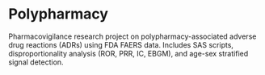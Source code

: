 # Polypharmacy
Pharmacovigilance research project on polypharmacy-associated adverse drug reactions (ADRs) using FDA FAERS data. Includes SAS scripts, disproportionality analysis (ROR, PRR, IC, EBGM), and age-sex stratified signal detection.
